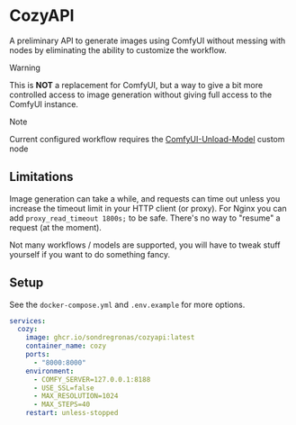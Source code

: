 # CozyAPI

A preliminary API to generate images using ComfyUI without messing with nodes by eliminating the ability to customize the workflow. 

> [!WARNING]
> This is **NOT** a replacement for ComfyUI, but a way to give a bit more controlled access to image generation without giving full access to the ComfyUI instance.

> [!NOTE]
> Current configured workflow requires the [ComfyUI-Unload-Model](https://github.com/SeanScripts/ComfyUI-Unload-Model) custom node

## Limitations

Image generation can take a while, and requests can time out unless you increase the timeout limit in your HTTP client (or proxy). For Nginx you can add `proxy_read_timeout 1800s;` to be safe. There's no way to "resume" a request (at the moment).

Not many workflows / models are supported, you will have to tweak stuff yourself if you want to do something fancy.

## Setup

See the `docker-compose.yml` and `.env.example` for more options.

```yaml
services:
  cozy:
    image: ghcr.io/sondregronas/cozyapi:latest
    container_name: cozy
    ports:
      - "8000:8000"
    environment:
      - COMFY_SERVER=127.0.0.1:8188
      - USE_SSL=false
      - MAX_RESOLUTION=1024
      - MAX_STEPS=40
    restart: unless-stopped
```